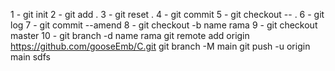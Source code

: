 1 - git init
2 - git add .
3 - git reset .
4 - git commit
5 - git checkout -- .
6 - git log
7 - git commit --amend
8 - git checkout -b name rama
9 - git checkout master
10 - git branch -d name rama
git remote add origin https://github.com/gooseEmb/C.git
git branch -M main
git push -u origin main
sdfs